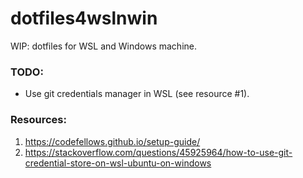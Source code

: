 # dotfiles4wslnwin

WIP: dotfiles for WSL and Windows machine.

### TODO:
* Use git credentials manager in WSL (see resource #1).

### Resources:

1. https://codefellows.github.io/setup-guide/
2. https://stackoverflow.com/questions/45925964/how-to-use-git-credential-store-on-wsl-ubuntu-on-windows

